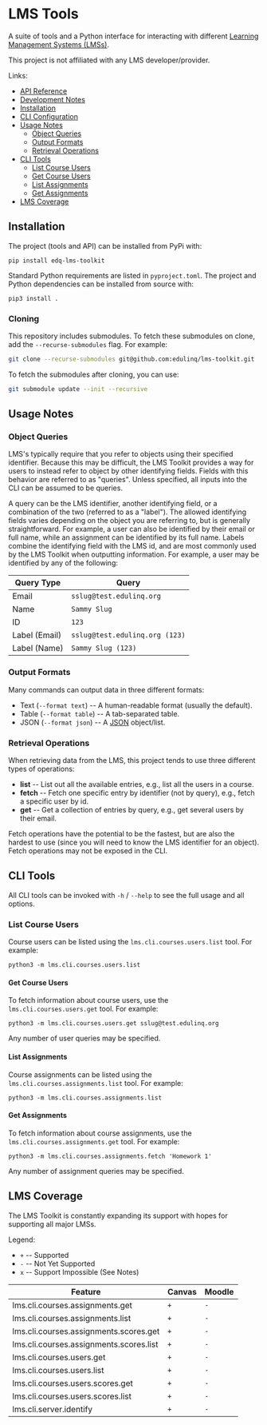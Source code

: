 # LMS Tools

A suite of tools and a Python interface for interacting with different
[Learning Management Systems (LMSs)](https://en.wikipedia.org/wiki/Learning_management_system).

This project is not affiliated with any LMS developer/provider.

Links:
 - [API Reference](https://edulinq.github.io/lms-toolkit)
 - [Development Notes](docs/development.md)
 - [Installation](#installation)
 - [CLI Configuration](#cli-configuration)
 - [Usage Notes](#usage-notes)
    - [Object Queries](#object-queries)
    - [Output Formats](#output-formats)
    - [Retrieval Operations](#retrieval-operations)
 - [CLI Tools](#cli-tools)
      - [List Course Users](#list-course-users)
      - [Get Course Users](#get-course-users)
      - [List Assignments](#list-assignments)
      - [Get Assignments](#get-assignments)
- [LMS Coverage](#lms-coverage)

## Installation

The project (tools and API) can be installed from PyPi with:
```
pip install edq-lms-toolkit
```

Standard Python requirements are listed in `pyproject.toml`.
The project and Python dependencies can be installed from source with:
```
pip3 install .
```

### Cloning

This repository includes submodules.
To fetch these submodules on clone, add the `--recurse-submodules` flag.
For example:
```sh
git clone --recurse-submodules git@github.com:edulinq/lms-toolkit.git
```

To fetch the submodules after cloning, you can use:
```sh
git submodule update --init --recursive
```

## Usage Notes

### Object Queries

LMS's typically require that you refer to objects using their specified identifier.
Because this may be difficult,
the LMS Toolkit provides a way for users to instead refer to object by other identifying fields.
Fields with this behavior are referred to as "queries".
Unless specified, all inputs into the CLI can be assumed to be queries.

A query can be the LMS identifier, another identifying field, or a combination of the two (referred to as a "label").
The allowed identifying fields varies depending on the object you are referring to,
but is generally straightforward.
For example, a user can also be identified by their email or full name,
while an assignment can be identified by its full name.
Labels combine the identifying field with the LMS id,
and are most commonly used by the LMS Toolkit when outputting information.
For example, a user may be identified by any of the following:

| Query Type    | Query                          |
|---------------|--------------------------------|
| Email         | `sslug@test.edulinq.org`       |
| Name          | `Sammy Slug`                   |
| ID            | `123`                          |
| Label (Email) | `sslug@test.edulinq.org (123)` |
| Label (Name)  | `Sammy Slug (123)`             |

### Output Formats

Many commands can output data in three different formats:
 - Text (`--format text`) -- A human-readable format (usually the default).
 - Table (`--format table`) -- A tab-separated table.
 - JSON (`--format json`) -- A [JSON](https://en.wikipedia.org/wiki/JSON) object/list.

### Retrieval Operations

When retrieving data from the LMS,
this project tends to use three different types of operations:
 - **list** -- List out all the available entries, e.g., list all the users in a course.
 - **fetch** -- Fetch one specific entry by identifier (not by query), e.g., fetch a specific user by id.
 - **get** -- Get a collection of entries by query, e.g., get several users by their email.

Fetch operations have the potential to be the fastest,
but are also the hardest to use (since you will need to know the LMS identifier for an object).
Fetch operations may not be exposed in the CLI.

## CLI Tools

All CLI tools can be invoked with `-h` / `--help` to see the full usage and all options.

### List Course Users

Course users can be listed using the `lms.cli.courses.users.list` tool.
For example:
```
python3 -m lms.cli.courses.users.list
```

#### Get Course Users

To fetch information about course users, use the `lms.cli.courses.users.get` tool.
For example:
```
python3 -m lms.cli.courses.users.get sslug@test.edulinq.org
```

Any number of user queries may be specified.

#### List Assignments

Course assignments can be listed using the `lms.cli.courses.assignments.list` tool.
For example:
```
python3 -m lms.cli.courses.assignments.list
```

#### Get Assignments

To fetch information about course assignments, use the `lms.cli.courses.assignments.get` tool.
For example:
```
python3 -m lms.cli.courses.assignments.fetch 'Homework 1'
```

Any number of assignment queries may be specified.

## LMS Coverage

The LMS Toolkit is constantly expanding its support with hopes for supporting all major LMSs.

Legend:
 - `+` -- Supported
 - `-` -- Not Yet Supported
 - `x` -- Support Impossible (See Notes)

| Feature                                 | Canvas | Moodle |
|-----------------------------------------|--------|--------|
| lms.cli.courses.assignments.get         | `+`    | `-`    |
| lms.cli.courses.assignments.list        | `+`    | `-`    |
| lms.cli.courses.assignments.scores.get  | `+`    | `-`    |
| lms.cli.courses.assignments.scores.list | `+`    | `-`    |
| lms.cli.courses.users.get               | `+`    | `-`    |
| lms.cli.courses.users.list              | `+`    | `-`    |
| lms.cli.courses.users.scores.get        | `+`    | `-`    |
| lms.cli.courses.users.scores.list       | `+`    | `-`    |
| lms.cli.server.identify                 | `+`    | `-`    |
